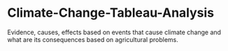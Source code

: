# Climate-Change-Tableau-Analysis
Evidence, causes, effects based on events that cause climate change and what are its consequences based on agricultural problems.
